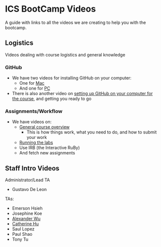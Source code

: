 # ICS BootCamp Videos

A guide with links to all the videos we are creating to help you with the bootcamp.

## Logistics

Videos dealing with course logistics and general knowledge

### GitHub

- We have two videos for installing GitHub on your computer:
  - One for <a href="https://youtu.be/bvRPC-QpLnA">Mac</a>
  - And one for <a href="https://www.youtube.com/watch?v=jQLhLG_rJcs">PC</a>
- There is also another video on <a href="https://youtu.be/343TgCRIxbQ">setting up GitHub on your computer for the course</a>, and getting you ready to go

### Assignments/Workflow

- We have videos on:
	- <a href="https://youtu.be/t3LI7S8nDZQ">General course overview</a>
		- This is how things work, what you need to do, and how to submit your work
	- <a href="https://youtu.be/WDOmF474YVE">Running the labs</a>
	- Use IRB (the Interactive RuBy)
	- And fetch new assignments

## Staff Intro Videos

Administrator/Lead TA

- Gustavo De Leon

TAs:

- Emerson Hsieh
- Josephine Koe
- <a href="https://youtu.be/ZTAqVCOcA-0">Alexander Wu</a>
- <a href="https://youtu.be/1zErhjOu9UA">Catherine Hu</a>
- Saul Lopez
- Paul Shao
- Tony Tu
